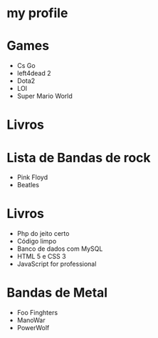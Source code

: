 # my profile

# Games

* Cs Go
* left4dead 2
* Dota2
* LOl
* Super Mario World

# Livros

# Lista de Bandas de rock
* Pink Floyd
* Beatles

# Livros
* Php do jeito certo
* Código limpo
* Banco de dados com MySQL
* HTML 5 e CSS 3 
* JavaScript for professional

# Bandas de Metal 
* Foo Finghters
* ManoWar
* PowerWolf
